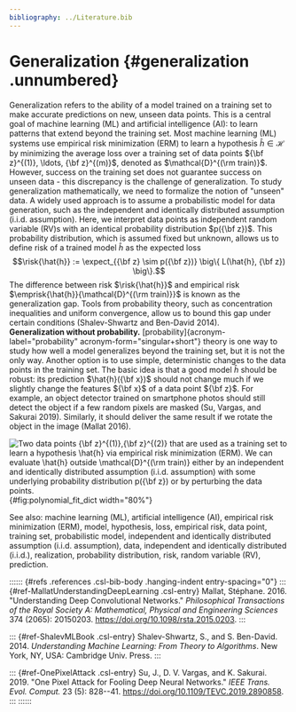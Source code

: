 ```yaml
---
bibliography: ../Literature.bib
---
```


# Generalization {#generalization .unnumbered}

Generalization refers to the ability of a model trained on a training
set to make accurate predictions on new, unseen data points. This is a
central goal of machine learning (ML) and artificial intelligence (AI):
to learn patterns that extend beyond the training set. Most machine
learning (ML) systems use empirical risk minimization (ERM) to learn a
hypothesis $\hat{h} \in \mathcal{H}$ by minimizing the average loss over
a training set of data points ${\bf z}^{(1)}, \ldots, {\bf z}^{(m)}$,
denoted as $\mathcal{D}^{(\rm train)}$. However, success on the training
set does not guarantee success on unseen data - this discrepancy is the
challenge of generalization. To study generalization mathematically, we
need to formalize the notion of "unseen" data. A widely used approach is
to assume a probabilistic model for data generation, such as the
independent and identically distributed assumption (i.i.d. assumption).
Here, we interpret data points as independent random variable (RV)s with
an identical probability distribution $p({\bf z})$. This probability
distribution, which is assumed fixed but unknown, allows us to define
risk of a trained model $\hat{h}$ as the expected loss
$$\risk{\hat{h}} := \expect_{{\bf z} \sim p({\bf z})} \big\{ L(\hat{h}, {\bf z}) \big\}.$$
The difference between risk $\risk{\hat{h}}$ and empirical risk
$\emprisk{\hat{h}}{\mathcal{D}^{(\rm train)}}$ is known as the
generalization gap. Tools from probability theory, such as concentration
inequalities and uniform convergence, allow us to bound this gap under
certain conditions (Shalev-Shwartz and Ben-David 2014).\
**Generalization without probability.**
[probability]{acronym-label="probability" acronym-form="singular+short"}
theory is one way to study how well a model generalizes beyond the
training set, but it is not the only way. Another option is to use
simple, deterministic changes to the data points in the training set.
The basic idea is that a good model $\hat{h}$ should be robust: its
prediction $\hat{h}({\bf x})$ should not change much if we slightly
change the features ${\bf x}$ of a data point ${\bf z}$. For example, an
object detector trained on smartphone photos should still detect the
object if a few random pixels are masked (Su, Vargas, and Sakurai 2019).
Similarly, it should deliver the same result if we rotate the object in
the image (Mallat 2016).

![Two data points ${\bf z}^{(1)},{\bf z}^{(2)}$ that are used as a
training set to learn a hypothesis $\hat{h}$ via empirical risk
minimization (ERM). We can evaluate $\hat{h}$ outside
$\mathcal{D}^{(\rm train)}$ either by an independent and identically
distributed assumption (i.i.d. assumption) with some underlying
probability distribution $p({\bf z})$ or by perturbing the data
points.](blog_posts/images/generalization_tikz.png){#fig:polynomial_fit_dict
width="80%"}

See also: machine learning (ML), artificial intelligence (AI), empirical
risk minimization (ERM), model, hypothesis, loss, empirical risk, data
point, training set, probabilistic model, independent and identically
distributed assumption (i.i.d. assumption), data, independent and
identically distributed (i.i.d.), realization, probability distribution,
risk, random variable (RV), prediction.

:::::: {#refs .references .csl-bib-body .hanging-indent entry-spacing="0"}
::: {#ref-MallatUnderstandingDeepLearning .csl-entry}
Mallat, Stéphane. 2016. "Understanding Deep Convolutional Networks."
*Philosophical Transactions of the Royal Society A: Mathematical,
Physical and Engineering Sciences* 374 (2065): 20150203.
<https://doi.org/10.1098/rsta.2015.0203>.
:::

::: {#ref-ShalevMLBook .csl-entry}
Shalev-Shwartz, S., and S. Ben-David. 2014. *Understanding Machine
Learning: From Theory to Algorithms*. New York, NY, USA: Cambridge Univ.
Press.
:::

::: {#ref-OnePixelAttack .csl-entry}
Su, J., D. V. Vargas, and K. Sakurai. 2019. "One Pixel Attack for
Fooling Deep Neural Networks." *IEEE Trans. Evol. Comput.* 23 (5):
828--41. <https://doi.org/10.1109/TEVC.2019.2890858>.
:::
::::::

